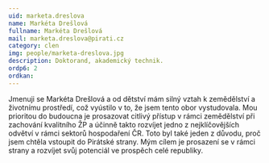 ```yaml
---
uid: marketa.dreslova
name: Markéta Drešlová
fullname: Markéta Drešlová
mail: marketa.dreslova@pirati.cz
category: clen
img: people/marketa-dreslova.jpg
description: Doktorand, akademický technik.
ordp6: 2
ordkan: 
---
```

Jmenuji se Markéta Drešlová a od dětství mám silný vztah k zemědělství a životnímu prostředí, což vyústilo v to, že jsem tento obor vystudovala. 
Mou prioritou do budoucna je prosazovat citlivý přístup v rámci zemědělství při zachování kvalitního ŽP a účinně takto rozvíjet jedno z nejklíčovějších odvětví v rámci sektorů hospodaření ČR. Toto byl také jeden z důvodu, proč jsem chtěla vstoupit do Pirátské strany. 
Mým cílem je prosazení se v rámci strany a rozvíjet svůj potenciál ve prospěch celé republiky.
